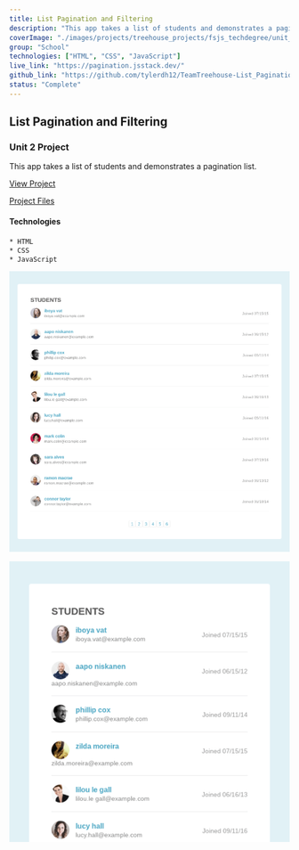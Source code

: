 ```yaml
---
title: List Pagination and Filtering
description: "This app takes a list of students and demonstrates a pagination list."
coverImage: "./images/projects/treehouse_projects/fsjs_techdegree/unit_projects/project_2/Pagination-Project.png"
group: "School"
technologies: ["HTML", "CSS", "JavaScript"]
live_link: "https://pagination.jsstack.dev/"
github_link: "https://github.com/tylerdh12/TeamTreehouse-List_Pagination_and_Filtering-Unit-2-Project"
status: "Complete"
---
```


## List Pagination and Filtering

### Unit 2 Project

This app takes a list of students and demonstrates a pagination list.

[View Project](https://pagination.jsstack.dev/)

[Project Files](https://github.com/tylerdh12/TeamTreehouse-List_Pagination_and_Filtering-Unit-2-Project)

#### Technologies

    * HTML
    * CSS
    * JavaScript

![Project Image 1](../images/projects/treehouse_projects/fsjs_techdegree/unit_projects/project_2/Pagination-Project.png)

![Project Image 2](../images/projects/treehouse_projects/fsjs_techdegree/unit_projects/project_2/Pagination-Project-2.png)
